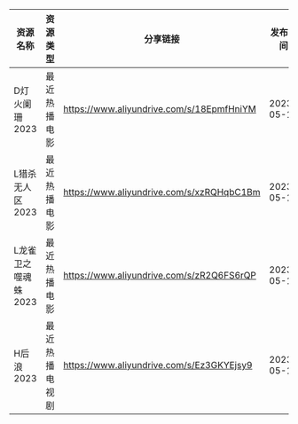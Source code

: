 | 资源名称         | 资源类型    | 分享链接                                      | 发布时间       |
| ------------ | ------- | ----------------------------------------- | ---------- |
| D灯火阑珊2023    | 最近热播电影  | https://www.aliyundrive.com/s/18EpmfHniYM | 2023-05-15 |
| L猎杀无人区2023   | 最近热播电影  | https://www.aliyundrive.com/s/xzRQHqbC1Bm | 2023-05-15 |
| L龙雀卫之噬魂蛛2023 | 最近热播电影  | https://www.aliyundrive.com/s/zR2Q6FS6rQP | 2023-05-15 |
| H后浪2023      | 最近热播电视剧 | https://www.aliyundrive.com/s/Ez3GKYEjsy9 | 2023-05-15 |
